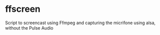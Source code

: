 # ffscreen
Script to screencast using Ffmpeg and capturing the micrifone using alsa, without the Pulse Audio
